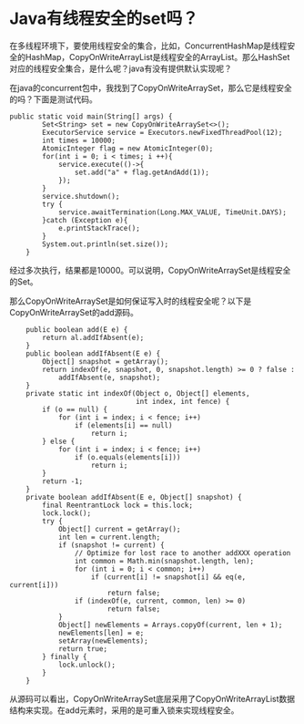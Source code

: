 # Java有线程安全的set吗？

在多线程环境下，要使用线程安全的集合，比如，ConcurrentHashMap是线程安全的HashMap，CopyOnWriteArrayList是线程安全的ArrayList。那么HashSet对应的线程安全集合，是什么呢？java有没有提供默认实现呢？

在java的concurrent包中，我找到了CopyOnWriteArraySet，那么它是线程安全的吗？下面是测试代码。

```
public static void main(String[] args) {
        Set<String> set = new CopyOnWriteArraySet<>();
        ExecutorService service = Executors.newFixedThreadPool(12);
        int times = 10000;
        AtomicInteger flag = new AtomicInteger(0);
        for(int i = 0; i < times; i ++){
            service.execute(()->{
                set.add("a" + flag.getAndAdd(1));
            });
        }
        service.shutdown();
        try {
            service.awaitTermination(Long.MAX_VALUE, TimeUnit.DAYS);
        }catch (Exception e){
            e.printStackTrace();
        }
        System.out.println(set.size());
    }
```

经过多次执行，结果都是10000。可以说明，CopyOnWriteArraySet是线程安全的Set。

那么CopyOnWriteArraySet是如何保证写入时的线程安全呢？以下是CopyOnWriteArraySet的add源码。

```
    public boolean add(E e) {
        return al.addIfAbsent(e);
    }
    public boolean addIfAbsent(E e) {
        Object[] snapshot = getArray();
        return indexOf(e, snapshot, 0, snapshot.length) >= 0 ? false :
            addIfAbsent(e, snapshot);
    }
    private static int indexOf(Object o, Object[] elements,
                               int index, int fence) {
        if (o == null) {
            for (int i = index; i < fence; i++)
                if (elements[i] == null)
                    return i;
        } else {
            for (int i = index; i < fence; i++)
                if (o.equals(elements[i]))
                    return i;
        }
        return -1;
    }
    private boolean addIfAbsent(E e, Object[] snapshot) {
        final ReentrantLock lock = this.lock;
        lock.lock();
        try {
            Object[] current = getArray();
            int len = current.length;
            if (snapshot != current) {
                // Optimize for lost race to another addXXX operation
                int common = Math.min(snapshot.length, len);
                for (int i = 0; i < common; i++)
                    if (current[i] != snapshot[i] && eq(e, current[i]))
                        return false;
                if (indexOf(e, current, common, len) >= 0)
                        return false;
            }
            Object[] newElements = Arrays.copyOf(current, len + 1);
            newElements[len] = e;
            setArray(newElements);
            return true;
        } finally {
            lock.unlock();
        }
    }
```

从源码可以看出，CopyOnWriteArraySet底层采用了CopyOnWriteArrayList数据结构来实现。在add元素时，采用的是可重入锁来实现线程安全。